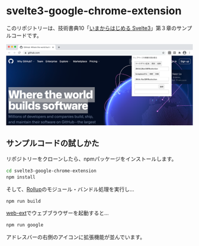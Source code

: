 # svelte3-google-chrome-extension

このリポジトリーは、技術書典10「[いまからはじめる Svelte3](https://techbookfest.org/product/4925576424980480?productVariantID=5094401858600960)」第３章のサンプルコードです。

![サンプルアプリケーション](doc/app.png)

## サンプルコードの試しかた

リポジトリーをクローンしたら、npmパッケージをインストールします。

```bash
cd svelte3-google-chrome-extension
npm install
```

そして、[Rollup](https://rollupjs.org)のモジュール・バンドル処理を実行し...

```bash
npm run build
```

[web-ext](https://www.npmjs.com/package/web-ext)でウェブブラウザーを起動すると...

```bash
npm run google
```

アドレスバーの右側のアイコンに拡張機能が並んでいます。
